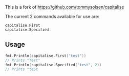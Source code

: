 This is a fork of https://github.com/tommysolsen/capitalise

The current 2 commands available for use are:

    capitalise.First
    capitalise.Specified

## Usage

```go
fmt.Println(capitalise.First("test"))
// Prints "Test"
fmt.Println(capitalise.Specified("test", 2))
// Prints "teSt
```
